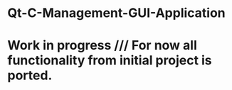 # Qt-C-Management-GUI-Application

# Work in progress /// For now all functionality from initial project is ported. 
